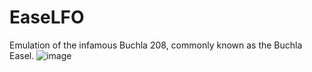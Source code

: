 # EaseLFO
Emulation of the infamous Buchla 208, commonly known as the Buchla Easel.
![image](https://github.com/LFO-lab/EaseLFO/assets/93346310/e19e70d8-839a-4e40-8f5a-cce3014856ac)
